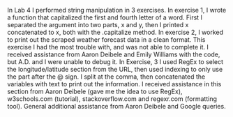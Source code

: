 In Lab 4 I performed string manipulation in 3 exercises. In exercise 1, I wrote a function that capitalized the first and fourth letter of a word. First I separated the argument into two parts, x and y, then I printed x concatenated to x, both with the .capitalize method.
In exercise 2, I worked to print out the scraped weather forecast data in a clean format. This exercise I had the most trouble with, and was not able to complete it. I received assistance from Aaron Deibele and Emily Williams with the code, but A.D. and I were unable to debug it. 
In Exercise, 3 I used RegEx to select the longitude/latitude section from the URL, then used indexing to only use the part after the @ sign. I split at the comma, then concatenated the variables with text to print out the information. I received assistance in this section from Aaron Deibele (gave me the idea to use RegEx), w3schools.com (tutorial), stackoverflow.com and regexr.com (formatting tool).
General additional assistance from Aaron Deibele and Google queries.
